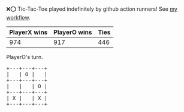 :x::o: Tic-Tac-Toe played indefinitely by github action runners! See [my workflow](.github/workflows/play.yaml).

|PlayerX wins|PlayerO wins|Ties|
|-|-|-|
|974|917|446|

PlayerO's turn.

<pre>
+---+---+---+
|   | O |   |
+---+---+---+
|   |   | O |
+---+---+---+
| X |   | X |
+---+---+---+
</pre>